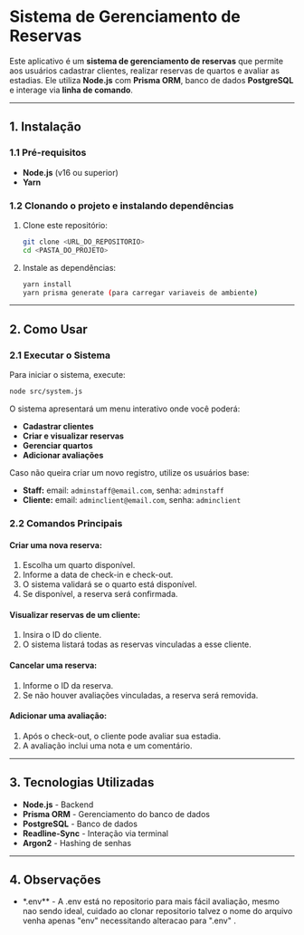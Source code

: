 # **Sistema de Gerenciamento de Reservas**

Este aplicativo é um **sistema de gerenciamento de reservas** que permite aos usuários cadastrar clientes, realizar reservas de quartos e avaliar as estadias. Ele utiliza **Node.js** com **Prisma ORM**, banco de dados **PostgreSQL** e interage via **linha de comando**.

---

## **1. Instalação**

### **1.1 Pré-requisitos**

-   **Node.js** (v16 ou superior)
-   **Yarn**

### **1.2 Clonando o projeto e instalando dependências**

1. Clone este repositório:
    ```sh
    git clone <URL_DO_REPOSITORIO>
    cd <PASTA_DO_PROJETO>
    ```
2. Instale as dependências:
    ```sh
    yarn install
    yarn prisma generate (para carregar variaveis de ambiente)
    ```

---

## **2. Como Usar**

### **2.1 Executar o Sistema**

Para iniciar o sistema, execute:

```sh
node src/system.js
```

O sistema apresentará um menu interativo onde você poderá:

-   **Cadastrar clientes**
-   **Criar e visualizar reservas**
-   **Gerenciar quartos**
-   **Adicionar avaliações**

Caso não queira criar um novo registro, utilize os usuários base:

-   **Staff:** email: `adminstaff@email.com`, senha: `adminstaff`
-   **Cliente:** email: `adminclient@email.com`, senha: `adminclient`

### **2.2 Comandos Principais**

#### **Criar uma nova reserva:**

1. Escolha um quarto disponível.
2. Informe a data de check-in e check-out.
3. O sistema validará se o quarto está disponível.
4. Se disponível, a reserva será confirmada.

#### **Visualizar reservas de um cliente:**

1. Insira o ID do cliente.
2. O sistema listará todas as reservas vinculadas a esse cliente.

#### **Cancelar uma reserva:**

1. Informe o ID da reserva.
2. Se não houver avaliações vinculadas, a reserva será removida.

#### **Adicionar uma avaliação:**

1. Após o check-out, o cliente pode avaliar sua estadia.
2. A avaliação inclui uma nota e um comentário.

---

## **3. Tecnologias Utilizadas**

-   **Node.js** - Backend
-   **Prisma ORM** - Gerenciamento do banco de dados
-   **PostgreSQL** - Banco de dados
-   **Readline-Sync** - Interação via terminal
-   **Argon2** - Hashing de senhas

---

## **4. Observações**

-   \*.env\*\* - A .env está no repositorio para mais fácil avaliação, mesmo nao sendo ideal, cuidado ao clonar repositorio talvez o nome do arquivo venha apenas "env" necessitando alteracao para ".env" .
